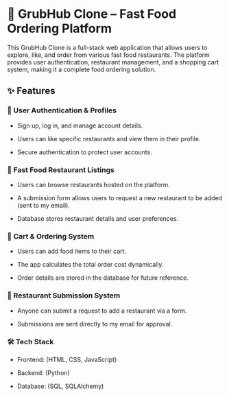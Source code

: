 # 🍔 GrubHub Clone – Fast Food Ordering Platform
This GrubHub Clone is a full-stack web application that allows users to explore, like, and order from various fast food restaurants. The platform provides user authentication, restaurant management, and a shopping cart system, making it a complete food ordering solution.

## ✨ Features
### 🔐 User Authentication & Profiles
* Sign up, log in, and manage account details.

* Users can like specific restaurants and view them in their profile.

* Secure authentication to protect user accounts.

### 🍕 Fast Food Restaurant Listings
* Users can browse restaurants hosted on the platform.

* A submission form allows users to request a new restaurant to be added (sent to my email).

* Database stores restaurant details and user preferences.

### 🛒 Cart & Ordering System
* Users can add food items to their cart.

* The app calculates the total order cost dynamically.

* Order details are stored in the database for future reference.

### 📩 Restaurant Submission System
* Anyone can submit a request to add a restaurant via a form.

* Submissions are sent directly to my email for approval.

### 🛠 Tech Stack
* Frontend: (HTML, CSS, JavaScript)

* Backend: (Python)

* Database: (SQL, SQLAlchemy)
